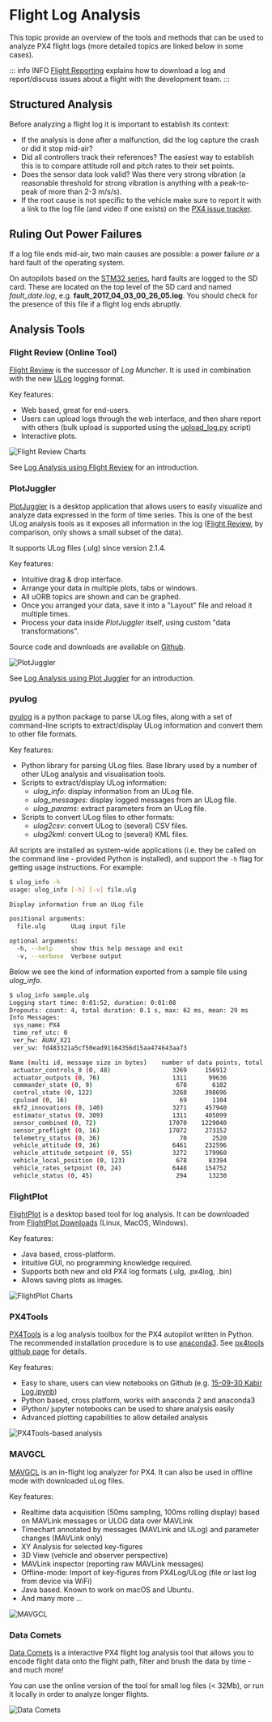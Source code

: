 # Flight Log Analysis

This topic provide an overview of the tools and methods that can be used to analyze PX4 flight logs (more detailed topics are linked below in some cases).

::: info INFO
[Flight Reporting](../getting_started/flight_reporting.md) explains how to download a log and report/discuss issues about a flight with the development team.
:::

## Structured Analysis

Before analyzing a flight log it is important to establish its context:

- If the analysis is done after a malfunction, did the log capture the crash or did it stop mid-air?
- Did all controllers track their references?
  The easiest way to establish this is to compare attitude roll and pitch rates to their set points.
- Does the sensor data look valid? Was there very strong vibration (a reasonable threshold for strong vibration is anything with a peak-to-peak of more than 2-3 m/s/s).
- If the root cause is not specific to the vehicle make sure to report it with a link to the log file (and video if one exists) on the [PX4 issue tracker](https://github.com/PX4/PX4-Autopilot/issues/new).

## Ruling Out Power Failures

If a log file ends mid-air, two main causes are possible: a power failure _or_ a hard fault of the operating system.

On autopilots based on the [STM32 series](https://www.st.com/en/microcontrollers-microprocessors/stm32-32-bit-arm-cortex-mcus.html), hard faults are logged to the SD card.
These are located on the top level of the SD card and named _fault_date.log_, e.g. **fault_2017_04_03_00_26_05.log**.
You should check for the presence of this file if a flight log ends abruptly.

## Analysis Tools

### Flight Review (Online Tool)

[Flight Review](https://logs.px4.io/) is the successor of _Log Muncher_.
It is used in combination with the new [ULog](../dev_log/ulog_file_format.md) logging format.

Key features:

- Web based, great for end-users.
- Users can upload logs through the web interface, and then share report with others (bulk upload is supported using the [upload_log.py](https://github.com/PX4/PX4-Autopilot/blob/main/Tools/upload_log.py) script)
- Interactive plots.

![Flight Review Charts](../../assets/flight_log_analysis/flight_review/flight-review-example.png)

See [Log Analysis using Flight Review](../log/flight_review.md) for an introduction.

### PlotJuggler

[PlotJuggler](https://github.com/facontidavide/PlotJuggler) is a desktop application that allows users to easily visualize and analyze data expressed in the form of time series.
This is one of the best ULog analysis tools as it exposes all information in the log ([Flight Review](#flight-review-online-tool), by comparison, only shows a small subset of the data).

It supports ULog files (.ulg) since version 2.1.4.

Key features:

- Intuitive drag & drop interface.
- Arrange your data in multiple plots, tabs or windows.
- All uORB topics are shown and can be graphed.
- Once you arranged your data, save it into a "Layout" file and reload it multiple times.
- Process your data inside _PlotJuggler_ itself, using custom "data transformations".

Source code and downloads are available on [Github](https://github.com/facontidavide/PlotJuggler).

![PlotJuggler](../../assets/flight_log_analysis/plot_juggler/plotjuggler_example_view.png)

See [Log Analysis using Plot Juggler](../log/plotjuggler_log_analysis.md) for an introduction.

### pyulog

[pyulog](https://github.com/PX4/pyulog) is a python package to parse ULog files, along with a set of command-line scripts to extract/display ULog information and convert them to other file formats.

Key features:

- Python library for parsing ULog files. Base library used by a number of other ULog analysis and visualisation tools.
- Scripts to extract/display ULog information:
  - _ulog_info_: display information from an ULog file.
  - _ulog_messages_: display logged messages from an ULog file.
  - _ulog_params_: extract parameters from an ULog file.
- Scripts to convert ULog files to other formats:
  - _ulog2csv_: convert ULog to (several) CSV files.
  - _ulog2kml_: convert ULog to (several) KML files.

All scripts are installed as system-wide applications (i.e. they be called on the command line - provided Python is installed), and support the `-h` flag for getting usage instructions. For example:

```sh
$ ulog_info -h
usage: ulog_info [-h] [-v] file.ulg

Display information from an ULog file

positional arguments:
  file.ulg       ULog input file

optional arguments:
  -h, --help     show this help message and exit
  -v, --verbose  Verbose output
```

Below we see the kind of information exported from a sample file using _ulog_info_.

```sh
$ ulog_info sample.ulg
Logging start time: 0:01:52, duration: 0:01:08
Dropouts: count: 4, total duration: 0.1 s, max: 62 ms, mean: 29 ms
Info Messages:
 sys_name: PX4
 time_ref_utc: 0
 ver_hw: AUAV_X21
 ver_sw: fd483321a5cf50ead91164356d15aa474643aa73

Name (multi id, message size in bytes)    number of data points, total bytes
 actuator_controls_0 (0, 48)                 3269     156912
 actuator_outputs (0, 76)                    1311      99636
 commander_state (0, 9)                       678       6102
 control_state (0, 122)                      3268     398696
 cpuload (0, 16)                               69       1104
 ekf2_innovations (0, 140)                   3271     457940
 estimator_status (0, 309)                   1311     405099
 sensor_combined (0, 72)                    17070    1229040
 sensor_preflight (0, 16)                   17072     273152
 telemetry_status (0, 36)                      70       2520
 vehicle_attitude (0, 36)                    6461     232596
 vehicle_attitude_setpoint (0, 55)           3272     179960
 vehicle_local_position (0, 123)              678      83394
 vehicle_rates_setpoint (0, 24)              6448     154752
 vehicle_status (0, 45)                       294      13230
```

### FlightPlot

[FlightPlot](https://github.com/PX4/FlightPlot) is a desktop based tool for log analysis. It can be downloaded from [FlightPlot Downloads](https://github.com/PX4/FlightPlot/releases) (Linux, MacOS, Windows).

Key features:

- Java based, cross-platform.
- Intuitive GUI, no programming knowledge required.
- Supports both new and old PX4 log formats (.ulg, .px4log, .bin)
- Allows saving plots as images.

![FlightPlot Charts](../../assets/flight_log_analysis/flightplot_0.2.16.png)

### PX4Tools

[PX4Tools](https://github.com/dronecrew/px4tools) is a log analysis toolbox for the PX4 autopilot written in Python.
The recommended installation procedure is to use [anaconda3](https://conda.io/docs/index.html). See [px4tools github page](https://github.com/dronecrew/px4tools) for details.

Key features:

- Easy to share, users can view notebooks on Github (e.g. [15-09-30 Kabir Log.ipynb](https://github.com/jgoppert/lpe-analysis/blob/master/15-09-30%20Kabir%20Log.ipynb))
- Python based, cross platform, works with anaconda 2 and anaconda3
- iPython/ jupyter notebooks can be used to share analysis easily
- Advanced plotting capabilities to allow detailed analysis

![PX4Tools-based analysis](../../assets/flight_log_analysis/px4tools.png)

### MAVGCL

[MAVGCL](https://github.com/ecmnet/MAVGCL) is an in-flight log analyzer for PX4.
It can also be used in offline mode with downloaded uLog files.

Key features:

- Realtime data acquisition (50ms sampling, 100ms rolling display) based on MAVLink messages or ULOG data over MAVLink
- Timechart annotated by messages (MAVLink and ULog) and parameter changes (MAVLink only)
- XY Analysis for selected key-figures
- 3D View (vehicle and observer perspective)
- MAVLink inspector (reporting raw MAVLink messages)
- Offline-mode: Import of key-figures from PX4Log/ULog (file or last log from device via WiFi)
- Java based. Known to work on macOS and Ubuntu.
- And many more ...

![MAVGCL](../../assets/flight_log_analysis/mavgcl/time_series.png)

### Data Comets

[Data Comets](https://github.com/dsaffo/DataComets) is a interactive PX4 flight log analysis tool that allows you to encode flight data onto the flight path, filter and brush the data by time - and much more!

You can use the online version of the tool for small log files (< 32Mb), or run it locally in order to analyze longer flights.

![Data Comets](../../assets/flight_log_analysis/data_comets/data_comets_overview.gif)
